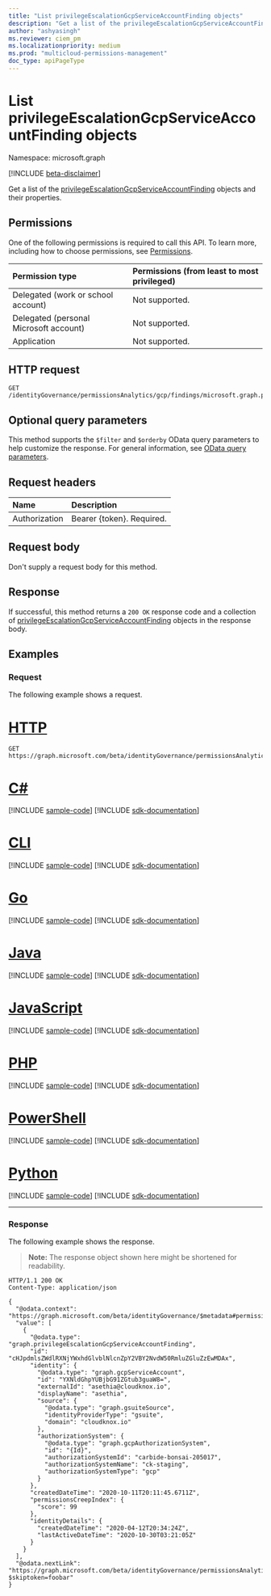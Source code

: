 ```yaml
---
title: "List privilegeEscalationGcpServiceAccountFinding objects"
description: "Get a list of the privilegeEscalationGcpServiceAccountFinding objects and their properties."
author: "ashyasingh"
ms.reviewer: ciem_pm
ms.localizationpriority: medium
ms.prod: "multicloud-permissions-management"
doc_type: apiPageType
---
```


# List privilegeEscalationGcpServiceAccountFinding objects
Namespace: microsoft.graph

[!INCLUDE [beta-disclaimer](../../includes/beta-disclaimer.md)]

Get a list of the [privilegeEscalationGcpServiceAccountFinding](../resources/privilegeescalationgcpserviceaccountfinding.md) objects and their properties.

## Permissions
One of the following permissions is required to call this API. To learn more, including how to choose permissions, see [Permissions](/graph/permissions-reference).

|Permission type|Permissions (from least to most privileged)|
|:---|:---|
|Delegated (work or school account)|Not supported.|
|Delegated (personal Microsoft account)|Not supported.|
|Application|Not supported.|

## HTTP request

<!-- {
  "blockType": "ignored"
}
-->
``` http
GET /identityGovernance/permissionsAnalytics/gcp/findings/microsoft.graph.privilegeEscalationGcpServiceAccountFinding
```

## Optional query parameters
This method supports the `$filter` and `$orderby` OData query parameters to help customize the response. For general information, see [OData query parameters](/graph/query-parameters).

## Request headers
|Name|Description|
|:---|:---|
|Authorization|Bearer {token}. Required.|

## Request body
Don't supply a request body for this method.

## Response

If successful, this method returns a `200 OK` response code and a collection of [privilegeEscalationGcpServiceAccountFinding](../resources/privilegeescalationgcpserviceaccountfinding.md) objects in the response body.

## Examples

### Request

The following example shows a request.
# [HTTP](#tab/http)
<!-- {
  "blockType": "request",
  "name": "list_privilegeescalationgcpserviceaccountfinding"
}
-->
``` http
GET https://graph.microsoft.com/beta/identityGovernance/permissionsAnalytics/gcp/findings/microsoft.graph.privilegeEscalationGcpServiceAccountFinding
```

# [C#](#tab/csharp)
[!INCLUDE [sample-code](../includes/snippets/csharp/list-privilegeescalationgcpserviceaccountfinding-csharp-snippets.md)]
[!INCLUDE [sdk-documentation](../includes/snippets/snippets-sdk-documentation-link.md)]

# [CLI](#tab/cli)
[!INCLUDE [sample-code](../includes/snippets/cli/list-privilegeescalationgcpserviceaccountfinding-cli-snippets.md)]
[!INCLUDE [sdk-documentation](../includes/snippets/snippets-sdk-documentation-link.md)]

# [Go](#tab/go)
[!INCLUDE [sample-code](../includes/snippets/go/list-privilegeescalationgcpserviceaccountfinding-go-snippets.md)]
[!INCLUDE [sdk-documentation](../includes/snippets/snippets-sdk-documentation-link.md)]

# [Java](#tab/java)
[!INCLUDE [sample-code](../includes/snippets/java/list-privilegeescalationgcpserviceaccountfinding-java-snippets.md)]
[!INCLUDE [sdk-documentation](../includes/snippets/snippets-sdk-documentation-link.md)]

# [JavaScript](#tab/javascript)
[!INCLUDE [sample-code](../includes/snippets/javascript/list-privilegeescalationgcpserviceaccountfinding-javascript-snippets.md)]
[!INCLUDE [sdk-documentation](../includes/snippets/snippets-sdk-documentation-link.md)]

# [PHP](#tab/php)
[!INCLUDE [sample-code](../includes/snippets/php/list-privilegeescalationgcpserviceaccountfinding-php-snippets.md)]
[!INCLUDE [sdk-documentation](../includes/snippets/snippets-sdk-documentation-link.md)]

# [PowerShell](#tab/powershell)
[!INCLUDE [sample-code](../includes/snippets/powershell/list-privilegeescalationgcpserviceaccountfinding-powershell-snippets.md)]
[!INCLUDE [sdk-documentation](../includes/snippets/snippets-sdk-documentation-link.md)]

# [Python](#tab/python)
[!INCLUDE [sample-code](../includes/snippets/python/list-privilegeescalationgcpserviceaccountfinding-python-snippets.md)]
[!INCLUDE [sdk-documentation](../includes/snippets/snippets-sdk-documentation-link.md)]

---

### Response

The following example shows the response.
>**Note:** The response object shown here might be shortened for readability.
<!-- {
  "blockType": "response",
  "truncated": true,
  "@odata.type": "Collection(microsoft.graph.privilegeEscalationGcpServiceAccountFinding)"
}
-->
``` http
HTTP/1.1 200 OK
Content-Type: application/json

{
  "@odata.context": "https://graph.microsoft.com/beta/identityGovernance/$metadata#permissionsAnalytics/gcp/findings/microsoft.graph.privilegeEscalationGcpServiceAccountFinding",
  "value": [
    {
      "@odata.type": "graph.privilegeEscalationGcpServiceAccountFinding",
      "id": "cHJpdmlsZWdlRXNjYWxhdGlvblNlcnZpY2VBY2NvdW50RmluZGluZzEwMDAx",
      "identity": {
        "@odata.type": "graph.gcpServiceAccount",
        "id": "YXNldGhpYUBjbG91ZGtub3guaW8=",
        "externalId": "asethia@cloudknox.io",
        "displayName": "asethia",
        "source": {
          "@odata.type": "graph.gsuiteSource",
          "identityProviderType": "gsuite",
          "domain": "cloudknox.io"
        },
        "authorizationSystem": {
          "@odata.type": "graph.gcpAuthorizationSystem",
          "id": "{Id}",
          "authorizationSystemId": "carbide-bonsai-205017",
          "authorizationSystemName": "ck-staging",
          "authorizationSystemType": "gcp"
        }
      },
      "createdDateTime": "2020-10-11T20:11:45.6711Z",
      "permissionsCreepIndex": {
        "score": 99
      },
      "identityDetails": {
        "createdDateTime": "2020-04-12T20:34:24Z",
        "lastActiveDateTime": "2020-10-30T03:21:05Z"
      }
    }
  ],
  "@odata.nextLink": "https://graph.microsoft.com/beta/identityGovernance/permissionsAnalytics/gcp/findings/microsoft.graph.privilegeEscalationGcpServiceAccountFinding?$skiptoken=foobar"
}

```
